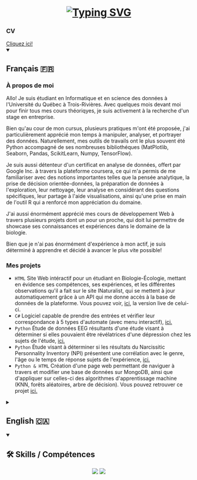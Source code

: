 <h1 align="center">
    <a href="https://git.io/typing-svg">
        <img src="https://readme-typing-svg.demolab.com?font=Fira+Code&pause=1000&center=true&random=false&width=435&lines=Bienvenue;Welcome;Je+suis+un+%C3%A9tudiant+en+informatique;et+en+science+des+donn%C3%A9es;I+am+a+data+science+student" alt="Typing SVG" />
    </a>
</h1>

<h3>CV</h3>
<a href="https://github.com/RafGuess/RafGuess/blob/main/CV%20-%20Abderraouf%20Guessoum.pdf"_blank">Cliquez ici!</a>


<details open>
    <summary>
        <h2>Français 🇫🇷</h2>
    </summary>

<h3>À propos de moi</h3>
Allo! Je suis étudiant en Informatique et en science des données à l'Université du Québec à Trois-Rivières. Avec quelques mois devant moi pour finir tous mes cours théoriqyes, je suis activement à la recherche d'un stage en entreprise.

Bien qu'au cour de mon cursus, plusieurs pratiques m'ont été proposée, j'ai particulièrement apprécié mon temps à manipuler, analyser, et portrayer des données. Naturellement, mes outils de travails ont le plus souvent été Python accompagné de ses nombreuses bibliothéques (MatPlotlib, Seaborn, Pandas, ScikitLearn, Numpy, TensorFlow).

Je suis aussi détenteur d'un certificat en analyse de données, offert par Google Inc. à travers la plateforme coursera, ce qui m'a permis de me familiariser avec des notions importantes telles que la pensée analytique, la prise de décision orientée-données, la préparation de données à l'exploration, leur nettoyage, leur analyse en considérant des questions spécifiques, leur partage à l'aide visualisations, ainsi qu'une prise en main de l'outil R qui a renforcé mon appréciation du domaine.

J'ai aussi énormément apprécié mes cours de développement Web à travers plusieurs projets dont un pour un proche, qui doit lui permettre de showcase ses connaissances et expériences dans le domaine de la biologie.
    
Bien que je n'ai pas énormément d'expérience à mon actif, je suis déterminé à apprendre et décidé à avancer le plus vite possible!

<h3>Mes projets</h3>
<ul>
    <li><code>HTML</code> Site Web intéractif pour un étudiant en Biologie-Écologie, mettant en évidence ses compétences, ses expériences, et les différentes observations qu'il a fait sur le site INaturalist, qui se mettent à jour automatiquement grâce à un API qui me donne accès à la base de données de la plateforme. Vous pouvez voir, <a href="https://mathisboisvert.ca/" target="_blank">ici</a>, la version live de celui-ci.</li>
    <li><code>C#</code> Logiciel capable de prendre des entrées et vérifier leur correspondance à 5 types d'automate (avec menu interactif), <a href="https://github.com/RafGuess/PIF1006---Projet-de-session" target="_blank">ici.</a></li>
    <li><code>Python</code> Étude de données EEG résultants d'une étude visant à déterminer si elles pouvaient être révélatrices d'une dépression chez les sujets de l'étude, <a href="https://github.com/RafGuess/SDD1002-TP2" target="_blank">ici.</a></li>
    <li><code>Python</code> Étude visant à déterminer si les résultats du Narcissitic Personnality Inventory (NPI) présentent une corrélation avec le genre, l'âge ou le temps de réponse sujets de l'expérience, <a href="https://github.com/RafGuess/SDD1002-TP1" target="_blank">ici.</a></li>
    <li><code>Python & HTML</code> Création d'une page web permettant de naviguer à travers et modifier une base de données sur MongoDB, ainsi que d'appliquer sur celles-ci des algorithmes d'apprentissage machine (KNN, forêts aléatoires, arbre de décision). Vous pouvez retrouver ce projet <a href="https://github.com/RafGuess/SDD1003-Projet_Final" target="_blank">ici.</a></li>
</ul>
</details>

<details>
    <summary>
        <h2>English 🇨🇦</h2>
    </summary>
<h3>About Me</h3>
Hi! I am a Computer Science and Data Science student at the Université du Québec à Trois-Rivières. With a few months left to complete all my theoretical courses, I am actively looking for an internship in the industry.
    
Although I was offered several practical experiences during my curriculum, I particularly enjoyed my time manipulating, analyzing, and portraying data. Naturally, my working tools have most often been Python along with its numerous libraries (MatPlotlib, Seaborn, Pandas, ScikitLearn, Numpy, TensorFlow).

I also hold a data analysis certificate, offered by Google Inc. through the Coursera platform, which allowed me to familiarize myself with important concepts such as analytical thinking, data-driven decision making, preparing data for exploration, cleaning data, analyzing it while considering specific questions, sharing it using visualizations, as well as getting hands-on experience with R which strengthened my appreciation for the field.

I also greatly enjoyed my Web development courses, which prompted me to work on a website for a friend that allows them to showcase their knowledge and experiences in the field of biology.

Although I don't have extensive experience under my belt, I am determined to learn and decided to move forward as quickly as possible!

<h3>My projects</h3>
<ul>
    <li><code>HTML</code> Interactive website for a Biology-Ecology student, highlighting their skills, experiences, and various observations made on the iNaturalist site, which are automatically updated thanks to an API that provides access to the platform's database. You can see the live version <a href="https://mathisboisvert.ca/" target="_blank">here</a>.</li>
    <li><code>C#</code> Software capable of taking inputs and verifying their correspondence to 5 types of automata (with interactive menu), <a href="https://github.com/RafGuess/PIF1006---Projet-de-session" target="_blank">here</a>.</li>
    <li><code>Python</code> Study of EEG data resulting from a study aimed at determining if they could be indicative of depression in the study subjects, <a href="https://github.com/RafGuess/SDD1002-TP2" target="_blank">here</a>.</li>
    <li><code>Python</code> Study aimed at determining if the results of the Narcissistic Personality Inventory (NPI) show a correlation with gender, age, or response time of the experiment subjects, <a href="https://github.com/RafGuess/SDD1002-TP1" target="_blank">here</a>.</li>
    <li><code>Python & HTML</code> Creation of a web page allowing navigation through and modification of a MongoDB database, as well as applying machine learning algorithms (KNN, random forests, decision tree) to it. You can find this project <a href="https://github.com/RafGuess/SDD1003-Projet_Final" target="_blank">here</a>.</li>
</ul>
</details>

<details open>
    <summary>
        <h2>🛠️ Skills / Compétences</h2>
    </summary>
    <div align="center">
        <img src="https://skillicons.dev/icons?i=html,css,vscode,github,git,r,anaconda" />
        <img src="https://skillicons.dev/icons?i=python,javascript,mongodb,java,mysql,flask" /><br>
    </div>
</details>

